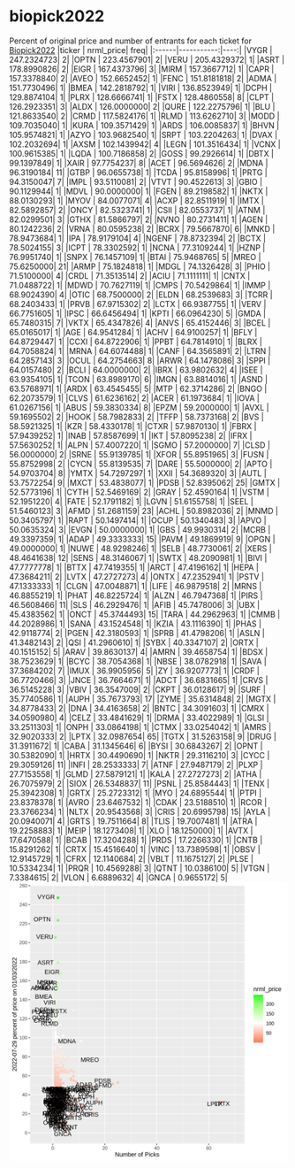 # biopick2022
Percent of original price and number of entrants for each ticket for [Biopick2022](https://twitter.com/hashtag/Biopick2022)
|ticker |  nrml_price| freq|
|:------|-----------:|----:|
|VYGR   | 247.2324723|    2|
|OPTN   | 223.4567901|    2|
|VERU   | 205.4329372|    1|
|ASRT   | 178.8990826|    2|
|EIGR   | 167.4373796|    3|
|MIRM   | 157.3667712|    1|
|CAPR   | 157.3378840|    2|
|AVEO   | 152.6652452|    1|
|FENC   | 151.8181818|    2|
|ADMA   | 151.7730496|    1|
|BMEA   | 142.2818792|    1|
|VIRI   | 136.8523949|    1|
|DCPH   | 129.8874104|    1|
|PLRX   | 128.6666741|    1|
|FSTX   | 128.4860558|    8|
|CLPT   | 126.2923351|    3|
|ALDX   | 126.0000000|    2|
|QURE   | 122.2275796|    1|
|BLU    | 121.8633540|    2|
|CRMD   | 117.5824176|    1|
|RLMD   | 113.6262710|    3|
|MODD   | 109.7035040|    1|
|KURA   | 109.3571429|    1|
|ARDS   | 106.0085837|    1|
|BHVN   | 105.9574821|    1|
|AZYO   | 103.9682540|    1|
|SRPT   | 103.2204263|    1|
|DVAX   | 102.2032694|    1|
|AXSM   | 102.1439942|    4|
|LEGN   | 101.3516434|    1|
|VCNX   | 100.9615385|    1|
|LQDA   | 100.7186858|    2|
|GOSS   |  99.2926614|    1|
|DBTX   |  99.1397849|    1|
|XAIR   |  97.7754237|    8|
|ACET   |  96.5694626|    2|
|MDNA   |  96.3190184|   11|
|GTBP   |  96.0655738|    1|
|TCDA   |  95.8158996|    1|
|PRTG   |  94.3150047|    7|
|IMPL   |  93.5110081|    2|
|VTVT   |  90.4522613|    3|
|GBIO   |  90.1129944|    1|
|MDVL   |  90.0000000|    1|
|FGEN   |  89.2198582|    1|
|NKTX   |  88.0130293|    1|
|MYOV   |  84.0077071|    4|
|ACXP   |  82.8511919|    1|
|IMTX   |  82.5892857|    2|
|ONCY   |  82.5323741|    1|
|CSII   |  82.0553737|    1|
|ATNM   |  82.0299501|    3|
|GTHX   |  81.5866797|    2|
|NVNO   |  80.2731411|    1|
|AGEN   |  80.1242236|    2|
|VRNA   |  80.0595238|    2|
|BCRX   |  79.5667870|    6|
|MNKD   |  78.9473684|    1|
|IPA    |  78.9179104|    4|
|NGENF  |  78.8732394|    2|
|BCTX   |  78.5024155|    3|
|ICPT   |  78.3302592|    1|
|NCNA   |  77.3109244|    1|
|HZNP   |  76.9951740|    1|
|SNPX   |  76.1457109|    1|
|BTAI   |  75.9468765|    5|
|MREO   |  75.6250000|   21|
|ARMP   |  75.1824818|    1|
|MDGL   |  74.1326428|    3|
|PHIO   |  71.5100000|    4|
|CRDL   |  71.3513514|    2|
|ACIU   |  71.1111111|    1|
|CNTX   |  71.0488722|    1|
|MDWD   |  70.7627119|    1|
|CMPS   |  70.5429864|    1|
|IMMP   |  68.9024390|    4|
|OTIC   |  68.7500000|    2|
|ELDN   |  68.2539683|    3|
|TCRR   |  68.2403433|    1|
|PRVB   |  67.9715302|    2|
|LCTX   |  66.9387755|    1|
|VERV   |  66.7751605|    1|
|IPSC   |  66.6456494|    1|
|KPTI   |  66.0964230|    5|
|GMDA   |  65.7480315|    7|
|VKTX   |  65.4347826|    4|
|ANVS   |  65.4152446|    3|
|BCEL   |  65.0165017|    1|
|AGE    |  64.9541284|    1|
|ACHV   |  64.9100257|    1|
|BFLY   |  64.8729447|    1|
|CCXI   |  64.8722906|    1|
|PPBT   |  64.7814910|    1|
|BLRX   |  64.7058824|    1|
|MRNA   |  64.6074488|    1|
|CANF   |  64.3565891|    2|
|LTRN   |  64.2857143|    3|
|OCUL   |  64.2754663|    8|
|ARWR   |  64.1478086|    3|
|SPPI   |  64.0157480|    2|
|BCLI   |  64.0000000|    2|
|IBRX   |  63.9802632|    4|
|ISEE   |  63.9354105|    1|
|TCON   |  63.8989170|    6|
|IMGN   |  63.8814016|    1|
|ASND   |  63.5768971|    1|
|ARDX   |  63.4545455|    5|
|MTP    |  62.3714286|    2|
|BNGO   |  62.2073579|    1|
|CLVS   |  61.6236162|    2|
|ACER   |  61.1973684|    1|
|IOVA   |  61.0267156|    1|
|ABUS   |  59.3830334|    8|
|EPZM   |  59.2000000|    1|
|AVXL   |  59.1695502|    2|
|HOOK   |  58.7982833|    2|
|TFFP   |  58.7373168|    2|
|BVS    |  58.5921325|    1|
|KZR    |  58.4330178|    1|
|CTXR   |  57.9870130|    1|
|FBRX   |  57.9439252|    1|
|INAB   |  57.8587699|    1|
|IKT    |  57.8095238|    2|
|IFRX   |  57.5630252|    1|
|ALPN   |  57.4007220|    1|
|SGMO   |  57.2000000|    7|
|CLSD   |  56.0000000|    2|
|SRNE   |  55.9139785|    1|
|XFOR   |  55.8951965|    3|
|FUSN   |  55.8752998|    2|
|CYCN   |  55.8139535|    7|
|DARE   |  55.5000000|    2|
|APTO   |  54.9703704|    8|
|YMTX   |  54.7297297|    1|
|XXII   |  54.3689320|    3|
|AUTL   |  53.7572254|    9|
|MXCT   |  53.4838077|    1|
|PDSB   |  52.8395062|   25|
|GMTX   |  52.5773196|    1|
|CYTH   |  52.5469169|    2|
|GRAY   |  52.4590164|    1|
|VSTM   |  52.1951220|    4|
|FATE   |  52.1791182|    1|
|LGVN   |  51.6155758|    1|
|SEEL   |  51.5460123|    3|
|AFMD   |  51.2681159|   23|
|ACHL   |  50.8982036|    2|
|MNMD   |  50.3405797|    1|
|RAPT   |  50.1497414|    1|
|OCUP   |  50.1340483|    3|
|APVO   |  50.0635324|    3|
|EVGN   |  50.0000000|    1|
|GBS    |  49.9930314|    2|
|MCRB   |  49.3397359|    1|
|ADAP   |  49.3333333|   15|
|PAVM   |  49.1869919|    9|
|OPGN   |  49.0000000|    1|
|NUWE   |  48.9298246|    1|
|SELB   |  48.7730061|    2|
|XERS   |  48.4641638|   12|
|SENS   |  48.3146067|    1|
|SWTX   |  48.2090981|    1|
|BIVI   |  47.7777778|    1|
|BTTX   |  47.7419355|    1|
|ARCT   |  47.4196162|    1|
|HEPA   |  47.3684211|    2|
|LVTX   |  47.2727273|    4|
|ONTX   |  47.2352941|    1|
|PSTV   |  47.1333333|    1|
|CLGN   |  47.0048871|    1|
|LIFE   |  46.9879518|    2|
|MRNS   |  46.8855219|    1|
|PHAT   |  46.8225724|    1|
|ALZN   |  46.7947368|    1|
|PIRS   |  46.5608466|   11|
|SLS    |  46.2929476|    1|
|AFIB   |  45.7478006|    3|
|UBX    |  45.4383562|    1|
|ONCT   |  45.3744493|   15|
|TARA   |  44.2962963|    1|
|CMMB   |  44.2028986|    1|
|SANA   |  43.1524548|    1|
|KZIA   |  43.1116390|    1|
|PHAS   |  42.9118774|    2|
|PGEN   |  42.3180593|    1|
|SPRB   |  41.4798206|    1|
|ASLN   |  41.3482143|    2|
|QSI    |  41.2960610|    1|
|SYBX   |  40.3347107|    2|
|ORTX   |  40.1515152|    5|
|ARAV   |  39.8630137|    4|
|AMRN   |  39.4658754|    1|
|BDSX   |  38.7523629|    1|
|BCYC   |  38.7054368|    1|
|NBSE   |  38.0782918|    1|
|SAVA   |  37.3684202|    7|
|IMUX   |  36.9905956|    5|
|ZY     |  36.9207773|    1|
|CRDF   |  36.7720466|    3|
|JNCE   |  36.7664671|    1|
|ADCT   |  36.6831665|    1|
|CRVS   |  36.5145228|    3|
|VBIV   |  36.3547009|    2|
|CKPT   |  36.0128617|    9|
|SURF   |  35.7740586|    1|
|AUPH   |  35.7673793|   17|
|ZYME   |  35.6314848|    2|
|MGTX   |  34.8778433|    2|
|DNA    |  34.4163658|    2|
|BNTC   |  34.3091603|    1|
|CMRX   |  34.0590980|    4|
|CELZ   |  33.4841629|    1|
|DRMA   |  33.4022989|    1|
|GLSI   |  33.2511303|    1|
|ONPH   |  33.0864198|    1|
|CTMX   |  33.0254042|    1|
|AMRS   |  32.9020333|    2|
|LPTX   |  32.0987654|   65|
|TGTX   |  31.5263158|    9|
|DRUG   |  31.3911672|    1|
|CABA   |  31.1345646|    6|
|BYSI   |  30.6843267|    2|
|OPNT   |  30.5382090|    1|
|HRTX   |  30.4490690|    1|
|NKTR   |  29.3116210|    3|
|CYCC   |  29.3059126|   11|
|INFI   |  28.2533333|    7|
|ATNF   |  27.9487179|    2|
|PLXP   |  27.7153558|    1|
|GLMD   |  27.5879121|    1|
|KALA   |  27.2727273|    2|
|ATHA   |  26.7075979|    2|
|SIOX   |  26.5348837|   11|
|PSNL   |  25.8584443|    1|
|TENX   |  25.3942308|    1|
|GRTX   |  25.2723312|    1|
|MYO    |  24.6895544|    1|
|PTPI   |  23.8378378|    1|
|AVRO   |  23.6467532|    1|
|CDAK   |  23.5188510|    1|
|RCOR   |  23.3766234|    1|
|NLTX   |  20.9543568|    3|
|CRIS   |  20.6995798|   15|
|AYLA   |  20.0940071|    4|
|GRTS   |  19.7511664|    8|
|TLIS   |  19.7007481|    1|
|ATRA   |  19.2258883|    1|
|MEIP   |  18.1273408|    1|
|XLO    |  18.1250000|    1|
|AVTX   |  17.6470588|    1|
|BCAB   |  17.3204288|    1|
|PRDS   |  17.2266330|    1|
|CNTB   |  15.8291262|    1|
|CRTX   |  15.4516640|    1|
|VINC   |  13.7389598|    1|
|OBSV   |  12.9145729|    1|
|CFRX   |  12.1140684|    2|
|VBLT   |  11.1675127|    2|
|PLSE   |  10.5334234|    1|
|PRQR   |  10.4569288|    3|
|QTNT   |  10.0386100|    5|
|VTGN   |   7.3384615|    2|
|VLON   |   6.6889632|    4|
|GNCA   |   0.9655172|    5|
![retvspicks](biopicks.png?raw=true)
